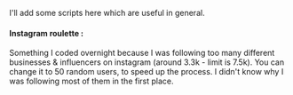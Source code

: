 I'll add some scripts here which are useful in general. 


#### Instagram roulette : 
Something I coded overnight because I was following too many different businesses & influencers on instagram (around 3.3k - limit is 7.5k). You can change it to 50 random users, to speed up the process. I didn't know why I was following most of them in the first place.
